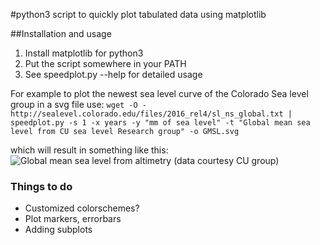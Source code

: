 #python3 script to quickly plot tabulated data using matplotlib

##Installation and usage
1. Install  matplotlib for python3
2. Put the script somewhere in your PATH
3. See speedplot.py --help for detailed usage

For example to plot the newest sea level curve of the Colorado Sea level group in a svg file use:
```wget -O - http://sealevel.colorado.edu/files/2016_rel4/sl_ns_global.txt | speedplot.py -s 1 -x years -y "mm of sea level" -t "Global mean sea level from CU sea level Research group" -o GMSL.svg```

which will result in something like this:
![Global mean sea level from altimetry (data courtesy CU group)](/example/GMSL.svg?raw=true "Global Mean Sea Level")

### Things to do
* Customized colorschemes?
* Plot markers, errorbars
* Adding subplots




